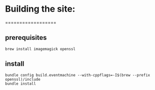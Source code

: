 # Building the site:
==================

## prerequisites
```
brew install imagemagick openssl
```

## install
```
bundle config build.eventmachine --with-cppflags=-I$(brew --prefix openssl)/include
bundle install
```



